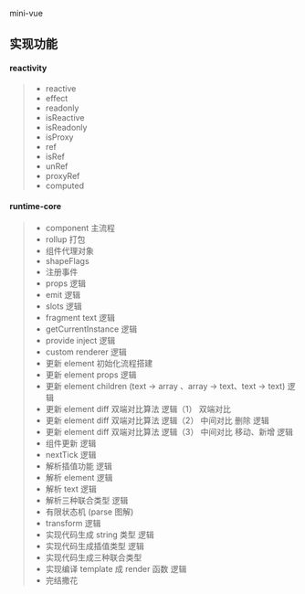  mini-vue

## 实现功能

#### reactivity

> - reactive
> - effect
> - readonly
> - isReactive
> - isReadonly
> - isProxy
> - ref
> - isRef
> - unRef
> - proxyRef
> - computed
#### runtime-core

> - component 主流程
> - rollup 打包
> - 组件代理对象
> - shapeFlags
> - 注册事件
> - props 逻辑
> - emit 逻辑
> - slots 逻辑
> - fragment text 逻辑
> - getCurrentInstance 逻辑
> - provide inject 逻辑
> - custom renderer 逻辑
> - 更新 element 初始化流程搭建
> - 更新 element props 逻辑
> - 更新 element children (text -> array 、array -> text、text -> text) 逻辑
> - 更新 element diff 双端对比算法 逻辑（1） 双端对比
> - 更新 element diff 双端对比算法 逻辑（2） 中间对比 删除 逻辑
> - 更新 element diff 双端对比算法 逻辑（3） 中间对比 移动、新增 逻辑
> - 组件更新 逻辑
> - nextTick 逻辑
> - 解析插值功能 逻辑
> - 解析 element 逻辑
> - 解析 text 逻辑
> - 解析三种联合类型 逻辑
> - 有限状态机 (parse 图解)
> - transform 逻辑
> - 实现代码生成 string 类型 逻辑
> - 实现代码生成插值类型 逻辑
> - 实现代码生成三种联合类型
> - 实现编译 template 成 render 函数 逻辑
> - 完结撒花
